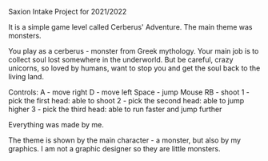 Saxion Intake Project for 2021/2022

It is a simple game level called Cerberus' Adventure. The main theme was monsters.

You play as a cerberus - monster from Greek mythology. Your main job is to collect soul lost somewhere in the underworld. But be careful, crazy unicorns, so loved by humans, want to stop you and get the soul back to the living land.

Controls:
A - move right
D - move left
Space - jump
Mouse RB - shoot
1 - pick the first head: able to shoot
2 - pick the second head: able to jump higher
3 - pick the third head: able to run faster and jump further

Everything was made by me. 

The theme is shown by the main character - a monster, but also by my graphics. I am not a graphic designer so they are little monsters.
